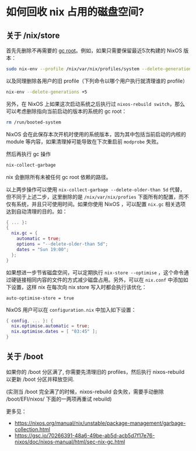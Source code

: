 如何回收 nix 占用的磁盘空间?
==================================


关于 /nix/store
---------------

首先先删除不再需要的 [gc root](https://nixos.org/manual/nix/stable/#ssec-gc-roots)。例如，如果只需要保留最近5次构建的 NixOS 版本：


```sh
sudo nix-env --profile /nix/var/nix/profiles/system --delete-generations +5
```

以及同理删除各用户的旧 profile（下列命令以哪个用户执行就清理谁的 profile）

```sh
nix-env --delete-generations +5
```

另外，在 NixOS 上如果这次启动系统之后执行过 `nixos-rebuild switch`，那么可以考虑删除指向当前启动的版本的系统的 gc root：

```sh
rm /run/booted-system
```

NixOS 会在此保存本次开机时使用的系统版本，因为其中包括当前启动的内核的 module 等内容，如果清理掉可能导致在下次重启前 `modprobe` 失败。

然后再执行 gc 操作

```sh
nix-collect-garbage
```

nix 会删除所有未被任何 gc root 依赖的路径。

以上两步操作可以使用 `nix-collect-garbage --delete-older-than 5d` 代替，但不同于上述二步，这里删除的是 `/nix/var/nix/profies` 下面所有的配置，而不仅有系统，并且只可使用时间。如果你使用 NixOS ，可以配置 `nix.gc` 相关选项达到自动清理的目的。如：

```nix
{ ... }:
{
  nix.gc = {
    automatic = true;
    options = "--delete-older-than 5d";
    dates = "Sun 19:00";
  };
}
```

如果想进一步节省磁盘空间，可以定期执行 `nix-store --optimise` ，这个命令通过硬链接相同内容的文件的方式减少磁盘占用。另外，可以在 `nix.conf` 中添加如下设置，这样 nix 在每次向 nix store 写入时都会执行该优化：
```
auto-optimise-store = true
```

NixOS 用户可以在 `configuration.nix` 中加入如下设置：
```nix
{ config, ... }: {
  nix.optimise.automatic = true;
  nix.optimise.dates = [ "03:45" ];
}
```

关于 /boot
----------

如果你的 /boot 分区满了, 你需要先清理旧的 profiles，然后执行 nixos-rebuild 以更新 /boot 分区并释放空间.

(实测当 /boot 完全满了的时候，nixos-rebuild 会失败，需要手动删除 /boot/EFI/nixos/ 下面的一两项再重试 rebuild)


更多见：

- https://nixos.org/manual/nix/unstable/package-management/garbage-collection.html
- https://gsc.io/70266391-48a6-49be-ab5d-acb5d7f17e76-nixos/doc/nixos-manual/html/sec-nix-gc.html
